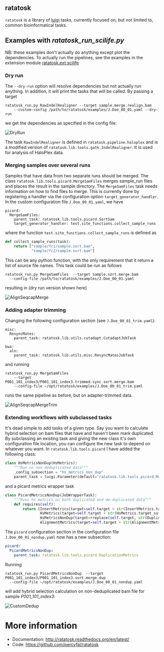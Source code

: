 ## ratatosk ##

`ratatosk` is a library of [luigi](https://github.com/spotify/luigi)
tasks, currently focused on, but not limited to, common
bioinformatical tasks. 


Examples with *ratatosk_run_scilife.py*
---------------------------------------

NB: these examples don't actually do anything except plot the
dependencies. To actually run the pipelines, see the examples in the
extension module
[ratatosk.ext.scilife](https://github.com/percyfal/ratatosk.ext.scilife)

### Dry run ###

The `--dry-run` option will resolve dependencies but not actually run
anything. In addition, it will print the tasks that will be called.
By passing a target

	ratatosk_run.py RawIndelRealigner --target sample.merge.realign.bam 
		--custom-config /path/to/ratatosk/examples/J.Doe_00_01.yaml --dry-run

we get the dependencies as specified in the config file:

![DryRun](https://raw.github.com/percyfal/ratatosk/master/doc/ratatosk_dry_run.png)

The task `RawIndelRealigner` is defined in
`ratatosk.pipeline.haloplex` and is a modified version of
`ratatosk.lib.tools.gatk.IndelRealigner`. It is used for analysis of
HaloPlex data.

### Merging samples over several runs ###

Samples that have data from two separate runs should be merged. The
class `ratatosk.lib.tools.picard.MergeSamFiles` merges sample_run
files and places the result in the sample directory. The
`MergeSamFiles` task needs information on how to find files to merge.
This is currently done by registering a handler via the configuration
option `target_generator_handler`. In the custom configuration file
`J.Doe_00_01.yaml`, we have

    picard:
      MergeSamFiles:
        parent_task: ratatosk.lib.tools.picard.SortSam
        target_generator_handler: test.site_functions.collect_sample_runs

where the function `test.site_functions.collect_sample_runs` is
defined as

```python
def collect_sample_runs(task):
    return ["sample/fc1/sample.sort.bam",
            "sample/fc2/sample.sort.bam"]
```

This can be any python function, with the only requirement that it
return a list of source file names. This task could be run as follows

	ratatosk_run.py MergeSamFiles  --target sample.sort.merge.bam
	  --config-file /path/to/ratatosk/examples/J.Doe_00_01.yaml

resulting in (dry run version shown here)

![AlignSeqcapMerge](https://raw.github.com/percyfal/ratatosk/master/doc/example_align_seqcap_merge.png)

### Adding adapter trimming  ###

Changing the following configuration section (see `J.Doe_00_01_trim.yaml`):

	misc:
	  ResyncMates:
		parent_task: ratatosk.lib.utils.cutadapt.CutadaptJobTask

	bwa:
	  aln:
		parent_task: ratatosk.lib.utils.misc.ResyncMatesJobTask

and running 

	ratatosk_run.py MergeSamFiles  
		--target P001_101_index3/P001_101_index3.trimmed.sync.sort.merge.bam 
		--config-file ~/opt/ratatosk/examples/J.Doe_00_01_trim.yaml

	
runs the same pipeline as before, but on adapter-trimmed data.

![AlignSeqcapMergeTrim](https://raw.github.com/percyfal/ratatosk/master/doc/example_align_seqcap_merge_trim.png)

### Extending workflows with subclassed tasks ###

It's dead simple to add tasks of a given type. Say you want to
calculate hybrid selection on bam files that have and haven't been
mark duplicated. By subclassing an existing task and giving the new
class it's own configuration file location, you can configure the new
task to depend on whatever you want. In `ratatosk.lib.tools.picard` I
have added the following class:

```python
class HsMetricsNonDup(HsMetrics):
	"""Run on non-deduplicated data"""
	_config_subsection = "hs_metrics_non_dup"
	parent_task = luigi.Parameter(default="ratatosk.lib.tools.picard.MergeSamFiles")
```
and a picard metrics wrapper task

```python
class PicardMetricsNonDup(JobWrapperTask):
    """Runs hs metrics on both duplicated and de-duplicated data"""
    def requires(self):
        return [InsertMetrics(target=self.target + str(InsertMetrics.target_suffix.default[0])),
                HsMetrics(target=self.target + str(HsMetrics.target_suffix.default)),
                HsMetricsNonDup(target=rreplace(self.target, str(DuplicationMetrics.label.default), "", 1) + str(HsMetrics.target_suffix.default)),
                AlignmentMetrics(target=self.target + str(AlignmentMetrics.target_suffix.default))]
```

The `picard` configuration section in the configuration file
`J.Doe_00_01_nondup.yaml` now has a new subsection:

```yaml
picard:
  PicardMetricsNonDup:
    parent_task: ratatosk.lib.tools.picard.DuplicationMetrics
```

Running 

	ratatosk_run.py PicardMetricsNonDup  --target P001_101_index3/P001_101_index3.sort.merge.dup
	  --config-file ~/opt/ratatosk/examples/J.Doe_00_01_nondup.yaml
	
will add hybrid selection calculation on non-deduplicated bam file for sample *P001_101_index3*:

![CustomDedup](https://raw.github.com/percyfal/ratatosk/master/doc/example_align_seqcap_custom_dup.png)


More information
================

 * Documentation: http://ratatosk.readthedocs.org/en/latest/
 * Code: https://github.com/percyfal/ratatosk
